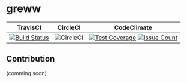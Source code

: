 # greww

| TravisCI | CircleCI | CodeClimate |
| --- | --- | --- |
| [![Build Status](https://travis-ci.com/iallabs/greww.svg?token=qsqoiH3xhBi1WyATcy2m&branch=master)](https://travis-ci.com/iallabs/greww) | ![CircleCI](https://circleci.com/gh/iallabs/greww.svg?style=svg&circle-token=6748a7f07d64bb2ee72cbe7201d4ce7106ec5bc9) | [![Test Coverage](https://codeclimate.com/repos/5991fbb6eee472029e0001fe/badges/3bad51a91d10d32438f4/coverage.svg)](https://codeclimate.com/repos/5991fbb6eee472029e0001fe/coverage) [![Issue Count](https://codeclimate.com/repos/5991fbb6eee472029e0001fe/badges/3bad51a91d10d32438f4/issue_count.svg)](https://codeclimate.com/repos/5991fbb6eee472029e0001fe/feed) |


## Contribution

(comming soon)

